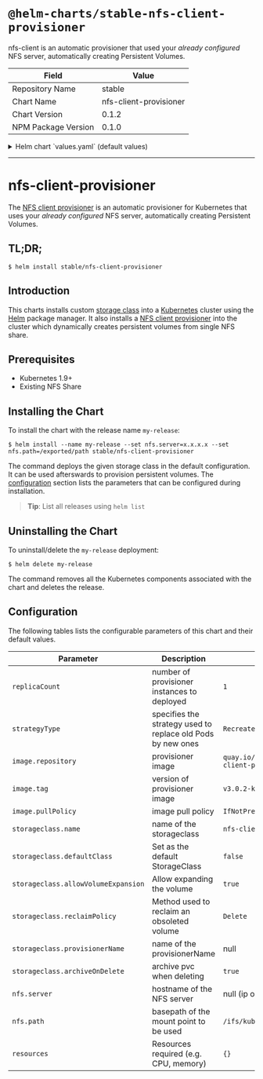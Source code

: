 # `@helm-charts/stable-nfs-client-provisioner`

nfs-client is an automatic provisioner that used your _already configured_ NFS server, automatically creating Persistent Volumes.

| Field               | Value                  |
| ------------------- | ---------------------- |
| Repository Name     | stable                 |
| Chart Name          | nfs-client-provisioner |
| Chart Version       | 0.1.2                  |
| NPM Package Version | 0.1.0                  |

<details>

<summary>Helm chart `values.yaml` (default values)</summary>

```yaml
# Default values for nfs-client-provisioner.
# This is a YAML-formatted file.
# Declare variables to be passed into your templates.

replicaCount: 1
strategyType: Recreate

image:
  repository: quay.io/external_storage/nfs-client-provisioner
  tag: v3.0.2-k8s1.11
  pullPolicy: IfNotPresent

nfs:
  server:
  path: /ifs/kubernetes

# For creating the StorageClass automatically:
storageClass:
  create: true

  # Set a provisioner name. If unset, a name will be generated.
  # provisionerName:

  # Set StorageClass as the default StorageClass
  # Ignored if storageClass.create is false
  defaultClass: false

  # Set a StorageClass name
  # Ignored if storageClass.create is false
  name: nfs-client

  # Allow volume to be expanded dynamically
  allowVolumeExpansion: true

  # Method used to reclaim an obsoleted volume
  reclaimPolicy: Delete

  # When set to false your PVs will not be archived by the provisioner upon deletion of the PVC.
  archiveOnDelete: true

## For RBAC support:
rbac:
  # Specifies whether RBAC resources should be created
  create: true

serviceAccount:
  # Specifies whether a ServiceAccount should be created
  create: true

  # The name of the ServiceAccount to use.
  # If not set and create is true, a name is generated using the fullname template
  name:

resources:
  {}
  # limits:
  #  cpu: 100m
  #  memory: 128Mi
  # requests:
  #  cpu: 100m
  #  memory: 128Mi

nodeSelector: {}

tolerations: []

affinity: {}
```

</details>

---

# nfs-client-provisioner

The [NFS client provisioner](https://github.com/kubernetes-incubator/external-storage/tree/master/nfs-client) is an automatic provisioner for Kubernetes that uses your _already configured_ NFS server, automatically creating Persistent Volumes.

## TL;DR;

```console
$ helm install stable/nfs-client-provisioner
```

## Introduction

This charts installs custom [storage class](https://kubernetes.io/docs/concepts/storage/storage-classes/) into a [Kubernetes](http://kubernetes.io) cluster using the [Helm](https://helm.sh) package manager. It also installs a [NFS client provisioner](https://github.com/kubernetes-incubator/external-storage/tree/master/nfs-client) into the cluster which dynamically creates persistent volumes from single NFS share.

## Prerequisites

- Kubernetes 1.9+
- Existing NFS Share

## Installing the Chart

To install the chart with the release name `my-release`:

```console
$ helm install --name my-release --set nfs.server=x.x.x.x --set nfs.path=/exported/path stable/nfs-client-provisioner
```

The command deploys the given storage class in the default configuration. It can be used afterswards to provision persistent volumes. The [configuration](#configuration) section lists the parameters that can be configured during installation.

> **Tip**: List all releases using `helm list`

## Uninstalling the Chart

To uninstall/delete the `my-release` deployment:

```console
$ helm delete my-release
```

The command removes all the Kubernetes components associated with the chart and deletes the release.

## Configuration

The following tables lists the configurable parameters of this chart and their default values.

| Parameter                           | Description                                                 | Default                                           |
| ----------------------------------- | ----------------------------------------------------------- | ------------------------------------------------- |
| `replicaCount`                      | number of provisioner instances to deployed                 | `1`                                               |
| `strategyType`                      | specifies the strategy used to replace old Pods by new ones | `Recreate`                                        |
| `image.repository`                  | provisioner image                                           | `quay.io/external_storage/nfs-client-provisioner` |
| `image.tag`                         | version of provisioner image                                | `v3.0.2-k8s1.11`                                  |
| `image.pullPolicy`                  | image pull policy                                           | `IfNotPresent`                                    |
| `storageclass.name`                 | name of the storageclass                                    | `nfs-client`                                      |
| `storageclass.defaultClass`         | Set as the default StorageClass                             | `false`                                           |
| `storageclass.allowVolumeExpansion` | Allow expanding the volume                                  | `true`                                            |
| `storageclass.reclaimPolicy`        | Method used to reclaim an obsoleted volume                  | `Delete`                                          |
| `storageclass.provisionerName`      | name of the provisionerName                                 | null                                              |
| `storageclass.archiveOnDelete`      | archive pvc when deleting                                   | `true`                                            |
| `nfs.server`                        | hostname of the NFS server                                  | null (ip or hostname)                             |
| `nfs.path`                          | basepath of the mount point to be used                      | `/ifs/kubernetes`                                 |
| `resources`                         | Resources required (e.g. CPU, memory)                       | `{}`                                              |
